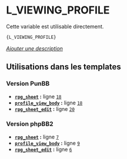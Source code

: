 # L_VIEWING_PROFILE


Cette variable est utilisable directement.

```html
{L_VIEWING_PROFILE}
```

[*Ajouter une description*](https://fa-tvars.appspot.com/var/L_VIEWING_PROFILE)

## Utilisations dans les templates

### Version PunBB
* __[`rpg_sheet`](../tpl/var/punbb/rpg_sheet.md#readme) :__ ligne [`18`](../tpl/src/punbb/rpg_sheet.tpl#L18)
* __[`profile_view_body`](../tpl/var/punbb/profile_view_body.md#readme) :__ ligne [`18`](../tpl/src/punbb/profile_view_body.tpl#L18)
* __[`rpg_sheet_edit`](../tpl/var/punbb/rpg_sheet_edit.md#readme) :__ ligne [`20`](../tpl/src/punbb/rpg_sheet_edit.tpl#L20)

### Version phpBB2
* __[`rpg_sheet`](../tpl/var/subsilver/rpg_sheet.md#readme) :__ ligne [`7`](../tpl/src/subsilver/rpg_sheet.tpl#L7)
* __[`profile_view_body`](../tpl/var/subsilver/profile_view_body.md#readme) :__ ligne [`9`](../tpl/src/subsilver/profile_view_body.tpl#L9)
* __[`rpg_sheet_edit`](../tpl/var/subsilver/rpg_sheet_edit.md#readme) :__ ligne [`6`](../tpl/src/subsilver/rpg_sheet_edit.tpl#L6)